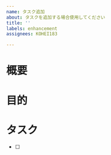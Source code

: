 ```yaml
---
name: タスク追加
about: タスクを追加する場合使用してください
title: ''
labels: enhancement
assignees: KOHEI183

---
```


# 概要
# 目的
# タスク
- [ ]
